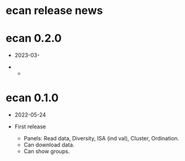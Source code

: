 # ecan release news

#  ecan 0.2.0

* 2023-03-

* 
    * 

#  ecan 0.1.0

* 2022-05-24

* First release
    * Panels: Read data, Diversity, ISA (ind val), Cluster, Ordination.
    * Can download data.
    * Can show groups.
